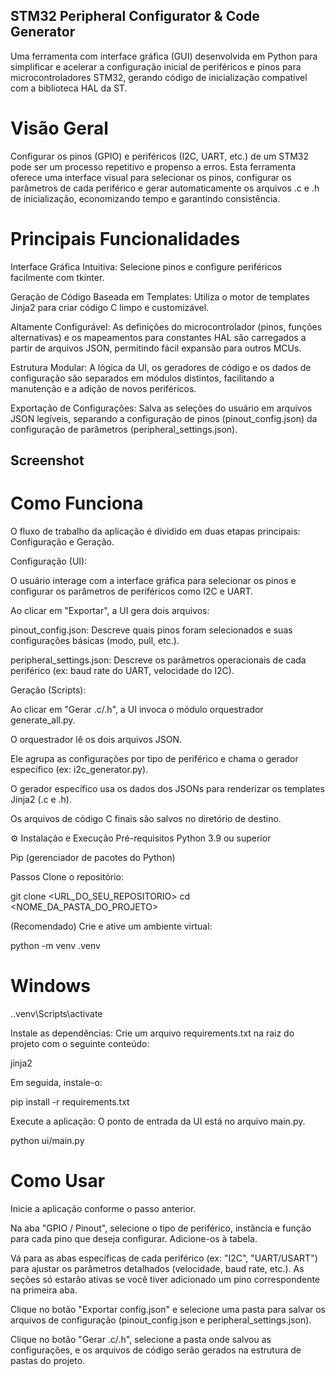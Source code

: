 ## STM32 Peripheral Configurator & Code Generator
Uma ferramenta com interface gráfica (GUI) desenvolvida em Python para simplificar e acelerar a configuração inicial de periféricos e pinos para microcontroladores STM32, gerando código de inicialização compatível com a biblioteca HAL da ST.

# Visão Geral
Configurar os pinos (GPIO) e periféricos (I2C, UART, etc.) de um STM32 pode ser um processo repetitivo e propenso a erros. Esta ferramenta oferece uma interface visual para selecionar os pinos, configurar os parâmetros de cada periférico e gerar automaticamente os arquivos .c e .h de inicialização, economizando tempo e garantindo consistência.

# Principais Funcionalidades
Interface Gráfica Intuitiva: Selecione pinos e configure periféricos facilmente com tkinter.

Geração de Código Baseada em Templates: Utiliza o motor de templates Jinja2 para criar código C limpo e customizável.

Altamente Configurável: As definições do microcontrolador (pinos, funções alternativas) e os mapeamentos para constantes HAL são carregados a partir de arquivos JSON, permitindo fácil expansão para outros MCUs.

Estrutura Modular: A lógica da UI, os geradores de código e os dados de configuração são separados em módulos distintos, facilitando a manutenção e a adição de novos periféricos.

Exportação de Configurações: Salva as seleções do usuário em arquivos JSON legíveis, separando a configuração de pinos (pinout_config.json) da configuração de parâmetros (peripheral_settings.json).

Screenshot
----
# Como Funciona
O fluxo de trabalho da aplicação é dividido em duas etapas principais: Configuração e Geração.

Configuração (UI):

O usuário interage com a interface gráfica para selecionar os pinos e configurar os parâmetros de periféricos como I2C e UART.

Ao clicar em "Exportar", a UI gera dois arquivos:

pinout_config.json: Descreve quais pinos foram selecionados e suas configurações básicas (modo, pull, etc.).

peripheral_settings.json: Descreve os parâmetros operacionais de cada periférico (ex: baud rate do UART, velocidade do I2C).

Geração (Scripts):

Ao clicar em "Gerar .c/.h", a UI invoca o módulo orquestrador generate_all.py.

O orquestrador lê os dois arquivos JSON.

Ele agrupa as configurações por tipo de periférico e chama o gerador específico (ex: i2c_generator.py).

O gerador específico usa os dados dos JSONs para renderizar os templates Jinja2 (.c e .h).

Os arquivos de código C finais são salvos no diretório de destino.

⚙️ Instalação e Execução
Pré-requisitos
Python 3.9 ou superior

Pip (gerenciador de pacotes do Python)

Passos
Clone o repositório:

git clone <URL_DO_SEU_REPOSITORIO>
cd <NOME_DA_PASTA_DO_PROJETO>

(Recomendado) Crie e ative um ambiente virtual:

python -m venv .venv
# Windows
.\.venv\Scripts\activate


Instale as dependências:
Crie um arquivo requirements.txt na raiz do projeto com o seguinte conteúdo:

jinja2

Em seguida, instale-o:

pip install -r requirements.txt

Execute a aplicação:
O ponto de entrada da UI está no arquivo main.py.

python ui/main.py

# Como Usar
Inicie a aplicação conforme o passo anterior.

Na aba "GPIO / Pinout", selecione o tipo de periférico, instância e função para cada pino que deseja configurar. Adicione-os à tabela.

Vá para as abas específicas de cada periférico (ex: "I2C", "UART/USART") para ajustar os parâmetros detalhados (velocidade, baud rate, etc.). As seções só estarão ativas se você tiver adicionado um pino correspondente na primeira aba.

Clique no botão "Exportar config.json" e selecione uma pasta para salvar os arquivos de configuração (pinout_config.json e peripheral_settings.json).

Clique no botão "Gerar .c/.h", selecione a pasta onde salvou as configurações, e os arquivos de código serão gerados na estrutura de pastas do projeto.

